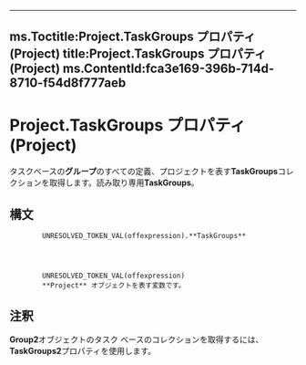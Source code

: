 

---
ms.Toctitle:Project.TaskGroups プロパティ (Project)
title:Project.TaskGroups プロパティ (Project)
ms.ContentId:fca3e169-396b-714d-8710-f54d8f777aeb
---
# Project.TaskGroups プロパティ (Project)




タスクベースの**グループ**のすべての定義、プロジェクトを表す**TaskGroups**コレクションを取得します。読み取り専用**TaskGroups**。

## 構文

            UNRESOLVED_TOKEN_VAL(offexpression).**TaskGroups**




            UNRESOLVED_TOKEN_VAL(offexpression)
            **Project** オブジェクトを表す変数です。



## 注釈
**Group2**オブジェクトのタスク ベースのコレクションを取得するには、 **TaskGroups2**プロパティを使用します。




